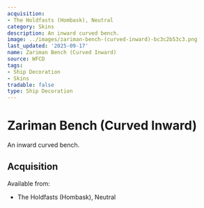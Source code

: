 ```yaml
---
acquisition:
- The Holdfasts (Hombask), Neutral
category: Skins
description: An inward curved bench.
image: ../images/zariman-bench-(curved-inward)-bc3c2b53c3.png
last_updated: '2025-09-17'
name: Zariman Bench (Curved Inward)
source: WFCD
tags:
- Ship Decoration
- Skins
tradable: false
type: Ship Decoration
---
```


# Zariman Bench (Curved Inward)

An inward curved bench.

## Acquisition

Available from:
- The Holdfasts (Hombask), Neutral

